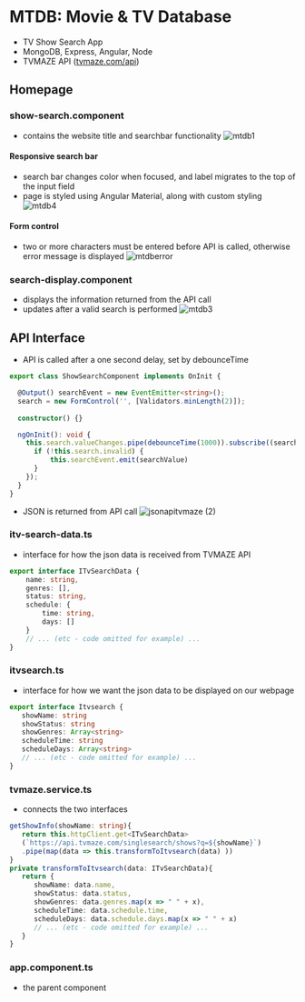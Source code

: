 # MTDB: Movie & TV Database
- TV Show Search App
- MongoDB, Express, Angular, Node
- TVMAZE API ([tvmaze.com/api](https://www.tvmaze.com/api))


## Homepage

### show-search.component 
- contains the website title and searchbar functionality
![mtdb1](https://user-images.githubusercontent.com/47723396/183992434-b21917a9-1526-434d-9577-3d1469cc51c3.JPG)
#### Responsive search bar
- search bar changes color when focused, and label migrates to the top of the input field
- page is styled using Angular Material, along with custom styling
![mtdb4](https://user-images.githubusercontent.com/47723396/183993064-b2e20cdd-3c86-47e4-8c8f-8b0971c2ecb9.png)
#### Form control
- two or more characters must be entered before API is called, otherwise error message is displayed
![mtdberror](https://user-images.githubusercontent.com/47723396/184047389-19b1f0ca-7e82-4270-8235-9d43ecd68889.JPG)

### search-display.component 
- displays the information returned from the API call
- updates after a valid search is performed
![mtdb3](https://user-images.githubusercontent.com/47723396/183992949-9ba973e0-da97-43db-b331-41201d0870f6.JPG)


## API Interface
- API is called after a one second delay, set by debounceTime
```ts
export class ShowSearchComponent implements OnInit {

  @Output() searchEvent = new EventEmitter<string>();
  search = new FormControl('', [Validators.minLength(2)]);
 
  constructor() {}

  ngOnInit(): void {
    this.search.valueChanges.pipe(debounceTime(1000)).subscribe((searchValue: string) => {
      if (!this.search.invalid) {
          this.searchEvent.emit(searchValue)
      }
    });
  }
}
```
- JSON is returned from API call
![jsonapitvmaze (2)](https://user-images.githubusercontent.com/47723396/184259992-c0327cb9-9a53-4c91-b77a-38163c0c8644.JPG)



### itv-search-data.ts
- interface for how the json data is received from TVMAZE API
```ts
export interface ITvSearchData {    
    name: string,
    genres: [],
    status: string,
    schedule: {
        time: string,
        days: []
    }
    // ... (etc - code omitted for example) ...
}
```
### itvsearch.ts
- interface for how we want the json data to be displayed on our webpage
```ts
export interface Itvsearch {
   showName: string
   showStatus: string
   showGenres: Array<string>
   scheduleTime: string
   scheduleDays: Array<string>
   // ... (etc - code omitted for example) ...
}
```
### tvmaze.service.ts
- connects the two interfaces
```ts
getShowInfo(showName: string){
   return this.httpClient.get<ITvSearchData>
   (`https://api.tvmaze.com/singlesearch/shows?q=${showName}`)
   .pipe(map(data => this.transformToItvsearch(data) ))
}
private transformToItvsearch(data: ITvSearchData){
   return {
      showName: data.name,
      showStatus: data.status,
      showGenres: data.genres.map(x => " " + x),
      scheduleTime: data.schedule.time,
      scheduleDays: data.schedule.days.map(x => " " + x)
      // ... (etc - code omitted for example) ...
   }
}
```
### app.component.ts
- the parent component 




